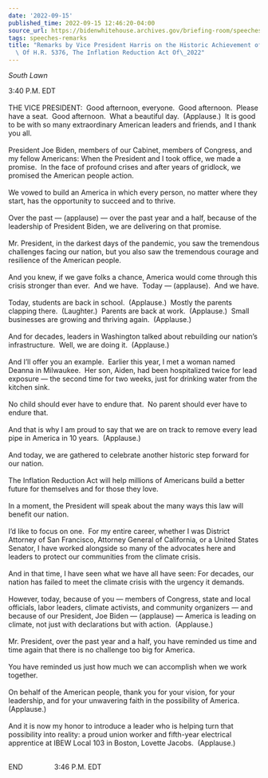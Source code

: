 ```yaml
---
date: '2022-09-15'
published_time: 2022-09-15 12:46:20-04:00
source_url: https://bidenwhitehouse.archives.gov/briefing-room/speeches-remarks/2022/09/15/remarks-by-vice-president-harris-on-the-historic-achievement-of-the-passage-of-h-r-5376-the-inflation-reduction-act-of-2022/
tags: speeches-remarks
title: "Remarks by Vice President Harris on the Historic Achievement of the Passage\
  \ Of H.R. 5376, The Inflation Reduction Act Of\_2022"
---
```

 
*South Lawn*

3:40 P.M. EDT  
   
THE VICE PRESIDENT:  Good afternoon, everyone.  Good afternoon.  Please
have a seat.  Good afternoon.  What a beautiful day.  (Applause.)  It is
good to be with so many extraordinary American leaders and friends, and
I thank you all.   
   
President Joe Biden, members of our Cabinet, members of Congress, and my
fellow Americans: When the President and I took office, we made a
promise.  In the face of profound crises and after years of gridlock, we
promised the American people action.  
   
We vowed to build an America in which every person, no matter where they
start, has the opportunity to succeed and to thrive.  
   
Over the past — (applause) — over the past year and a half, because of
the leadership of President Biden, we are delivering on that promise.  
   
Mr. President, in the darkest days of the pandemic, you saw the
tremendous challenges facing our nation, but you also saw the tremendous
courage and resilience of the American people.  
   
And you knew, if we gave folks a chance, America would come through this
crisis stronger than ever.  And we have.  Today — (applause).  And we
have.  
   
Today, students are back in school.  (Applause.)  Mostly the parents
clapping there.  (Laughter.)  Parents are back at work.  (Applause.) 
Small businesses are growing and thriving again.  (Applause.)   
   
And for decades, leaders in Washington talked about rebuilding our
nation’s infrastructure.  Well, we are doing it.  (Applause.)   
   
And I’ll offer you an example.  Earlier this year, I met a woman named
Deanna in Milwaukee.  Her son, Aiden, had been hospitalized twice for
lead exposure — the second time for two weeks, just for drinking water
from the kitchen sink.  
   
No child should ever have to endure that.  No parent should ever have to
endure that.  
   
And that is why I am proud to say that we are on track to remove every
lead pipe in America in 10 years.  (Applause.)   
   
And today, we are gathered to celebrate another historic step forward
for our nation.  
   
The Inflation Reduction Act will help millions of Americans build a
better future for themselves and for those they love.  
   
In a moment, the President will speak about the many ways this law will
benefit our nation.  
   
I’d like to focus on one.  For my entire career, whether I was District
Attorney of San Francisco, Attorney General of California, or a United
States Senator, I have worked alongside so many of the advocates here
and leaders to protect our communities from the climate crisis.  
   
And in that time, I have seen what we have all have seen: For decades,
our nation has failed to meet the climate crisis with the urgency it
demands.   
   
However, today, because of you — members of Congress, state and local
officials, labor leaders, climate activists, and community organizers —
and because of our President, Joe Biden — (applause) — America is
leading on climate, not just with declarations but with action. 
(Applause.)   
   
Mr. President, over the past year and a half, you have reminded us time
and time again that there is no challenge too big for America.  
   
You have reminded us just how much we can accomplish when we work
together.  
   
On behalf of the American people, thank you for your vision, for your
leadership, and for your unwavering faith in the possibility of
America.  (Applause.)   
   
And it is now my honor to introduce a leader who is helping turn that
possibility into reality: a proud union worker and fifth-year electrical
apprentice at IBEW Local 103 in Boston, Lovette Jacobs.  (Applause.)   
 

END                3:46 P.M. EDT
